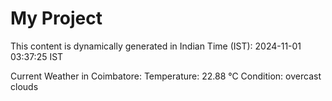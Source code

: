 # My Project

This content is dynamically generated in Indian Time (IST): 2024-11-01 03:37:25 IST


Current Weather in Coimbatore:
Temperature: 22.88 °C
Condition: overcast clouds

